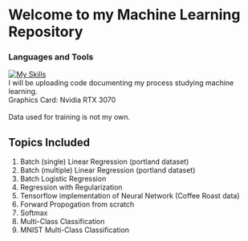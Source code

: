 # Welcome to my Machine Learning Repository
### Languages and Tools
[![My Skills](https://skills.thijs.gg/icons?i=python,tensorflow,pytorch)](https://skills.thijs.gg)
<br>
I will be uploading code documenting my process studying machine learning.
<br>
Graphics Card: Nvidia RTX 3070
<br><br>
Data used for training is not my own. 

## Topics Included
1. Batch (single) Linear Regression (portland dataset)
2. Batch (multiple) Linear Regression (portland dataset)
3. Batch Logistic Regression
4. Regression with Regularization
5. Tensorflow implementation of Neural Network (Coffee Roast data)
6. Forward Propogation from scratch
7. Softmax
8. Multi-Class Classification
9. MNIST Multi-Class Classification
